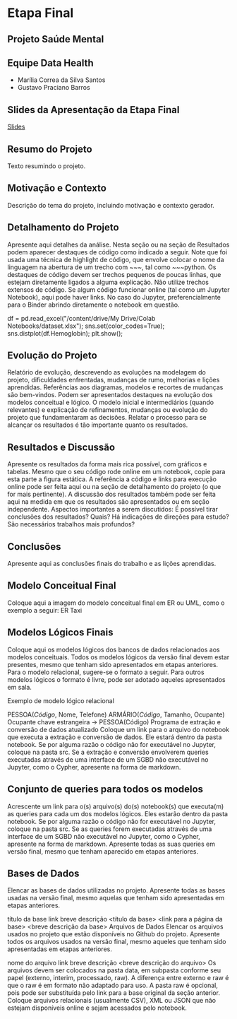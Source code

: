 # Etapa Final

## Projeto Saúde Mental

## Equipe Data Health

* Marília Correa da Silva Santos
* Gustavo Praciano Barros

## Slides da Apresentação da Etapa Final
[Slides](https://github.com/mariliacss/DataHealth/blob/main/stage02/slides/Proposta%20Projeto%20Banco%20de%20Dados.pdf)

## Resumo do Projeto
Texto resumindo o projeto.

## Motivação e Contexto
Descrição do tema do projeto, incluindo motivação e contexto gerador.

## Detalhamento do Projeto
Apresente aqui detalhes da análise. Nesta seção ou na seção de Resultados podem aparecer destaques de código como indicado a seguir. Note que foi usada uma técnica de highlight de código, que envolve colocar o nome da linguagem na abertura de um trecho com ~~~, tal como ~~~python. Os destaques de código devem ser trechos pequenos de poucas linhas, que estejam diretamente ligados a alguma explicação. Não utilize trechos extensos de código. Se algum código funcionar online (tal como um Jupyter Notebook), aqui pode haver links. No caso do Jupyter, preferencialmente para o Binder abrindo diretamente o notebook em questão.

df = pd.read_excel("/content/drive/My Drive/Colab Notebooks/dataset.xlsx");
sns.set(color_codes=True);
sns.distplot(df.Hemoglobin);
plt.show();

## Evolução do Projeto
Relatório de evolução, descrevendo as evoluções na modelagem do projeto, dificuldades enfrentadas, mudanças de rumo, melhorias e lições aprendidas. Referências aos diagramas, modelos e recortes de mudanças são bem-vindos. Podem ser apresentados destaques na evolução dos modelos conceitual e lógico. O modelo inicial e intermediários (quando relevantes) e explicação de refinamentos, mudanças ou evolução do projeto que fundamentaram as decisões. Relatar o processo para se alcançar os resultados é tão importante quanto os resultados.

## Resultados e Discussão
Apresente os resultados da forma mais rica possível, com gráficos e tabelas. Mesmo que o seu código rode online em um notebook, copie para esta parte a figura estática. A referência a código e links para execução online pode ser feita aqui ou na seção de detalhamento do projeto (o que for mais pertinente). A discussão dos resultados também pode ser feita aqui na medida em que os resultados são apresentados ou em seção independente. Aspectos importantes a serem discutidos: É possível tirar conclusões dos resultados? Quais? Há indicações de direções para estudo? São necessários trabalhos mais profundos?

## Conclusões
Apresente aqui as conclusões finais do trabalho e as lições aprendidas.

## Modelo Conceitual Final
Coloque aqui a imagem do modelo conceitual final em ER ou UML, como o exemplo a seguir: ER Taxi

## Modelos Lógicos Finais
Coloque aqui os modelos lógicos dos bancos de dados relacionados aos modelos conceituais. Todos os modelos lógicos da versão final devem estar presentes, mesmo que tenham sido apresentados em etapas anteriores. Para o modelo relacional, sugere-se o formato a seguir. Para outros modelos lógicos o formato é livre, pode ser adotado aqueles apresentados em sala.

Exemplo de modelo lógico relacional

PESSOA(_Código_, Nome, Telefone)
ARMÁRIO(_Código_, Tamanho, Ocupante)
  Ocupante chave estrangeira -> PESSOA(Código)
Programa de extração e conversão de dados atualizado
Coloque um link para o arquivo do notebook que executa a extração e conversão de dados. Ele estará dentro da pasta notebook. Se por alguma razão o código não for executável no Jupyter, coloque na pasta src. Se a extração e conversão envolverem queries executadas através de uma interface de um SGBD não executável no Jupyter, como o Cypher, apresente na forma de markdown.

## Conjunto de queries para todos os modelos
Acrescente um link para o(s) arquivo(s) do(s) notebook(s) que executa(m) as queries para cada um dos modelos lógicos. Eles estarão dentro da pasta notebook. Se por alguma razão o código não for executável no Jupyter, coloque na pasta src. Se as queries forem executadas através de uma interface de um SGBD não executável no Jupyter, como o Cypher, apresente na forma de markdown. Apresente todas as suas queries em versão final, mesmo que tenham aparecido em etapas anteriores.

## Bases de Dados
Elencar as bases de dados utilizadas no projeto. Apresente todas as bases usadas na versão final, mesmo aquelas que tenham sido apresentadas em etapas anteriores.

título da base	link	breve descrição
<título da base>	<link para a página da base>	<breve descrição da base>
Arquivos de Dados
Elencar os arquivos usados no projeto que estão disponíveis no Github do projeto. Apresente todos os arquivos usados na versão final, mesmo aqueles que tenham sido apresentadas em etapas anteriores.

nome do arquivo	link	breve descrição
<nome do arquivo>	<link para o arquivo>	<breve descrição do arquivo>
Os arquivos devem ser colocados na pasta data, em subpasta conforme seu papel (externo, interim, processado, raw). A diferença entre externo e raw é que o raw é em formato não adaptado para uso. A pasta raw é opcional, pois pode ser substituída pelo link para a base original da seção anterior. Coloque arquivos relacionais (usualmente CSV), XML ou JSON que não estejam disponíveis online e sejam acessados pelo notebook.

